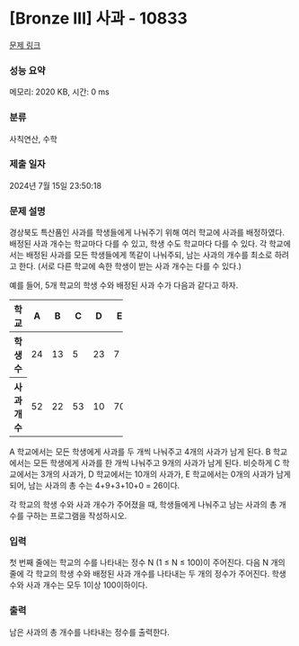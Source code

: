 # [Bronze III] 사과 - 10833 

[문제 링크](https://www.acmicpc.net/problem/10833) 

### 성능 요약

메모리: 2020 KB, 시간: 0 ms

### 분류

사칙연산, 수학

### 제출 일자

2024년 7월 15일 23:50:18

### 문제 설명

<p>경상북도 특산품인 사과를 학생들에게 나눠주기 위해 여러 학교에 사과를 배정하였다. 배정된 사과 개수는 학교마다 다를 수 있고, 학생 수도 학교마다 다를 수 있다. 각 학교에서는 배정된 사과를 모든 학생들에게 똑같이 나눠주되, 남는 사과의 개수를 최소로 하려고 한다. (서로 다른 학교에 속한 학생이 받는 사과 개수는 다를 수 있다.)</p>

<p>예를 들어, 5개 학교의 학생 수와 배정된 사과 수가 다음과 같다고 하자.</p>

<table class="table table-bordered" style="width:40%">
	<thead>
		<tr>
			<th>학교</th>
			<th>A</th>
			<th>B</th>
			<th>C</th>
			<th>D</th>
			<th>E</th>
		</tr>
	</thead>
	<tbody>
		<tr>
			<th>학생 수</th>
			<td>24</td>
			<td>13</td>
			<td>5</td>
			<td>23</td>
			<td>7</td>
		</tr>
		<tr>
			<th>사과 개수</th>
			<td>52</td>
			<td>22</td>
			<td>53</td>
			<td>10</td>
			<td>70</td>
		</tr>
	</tbody>
</table>

<p>A 학교에서는 모든 학생에게 사과를 두 개씩 나눠주고 4개의 사과가 남게 된다. B 학교에서는 모든 학생에게 사과를 한 개씩 나눠주고 9개의 사과가 남게 된다. 비슷하게 C 학교에서는 3개의 사과가, D 학교에서는 10개의 사과가, E 학교에서는 0개의 사과가 남게 되어, 남는 사과의 총 수는 4+9+3+10+0 = 26이다. </p>

<p>각 학교의 학생 수와 사과 개수가 주어졌을 때, 학생들에게 나눠주고 남는 사과의 총 개수를 구하는 프로그램을 작성하시오.</p>

### 입력 

 <p>첫 번째 줄에는 학교의 수를 나타내는 정수 N (1 ≤ N ≤ 100)이 주어진다. 다음 N 개의 줄에 각 학교의 학생 수와 배정된 사과 개수를 나타내는 두 개의 정수가 주어진다. 학생 수와 사과 개수는 모두 1이상 100이하이다. </p>

### 출력 

 <p>남은 사과의 총 개수를 나타내는 정수를 출력한다.</p>

